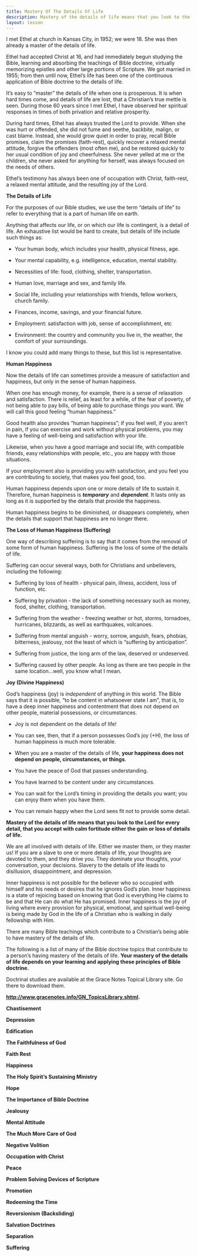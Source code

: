 ```yaml
---
title: Mastery Of The Details Of Life
description: Mastery of the details of life means that you look to the Lord for every detail, that you accept with calm fortitude either the gain or loss of details of life. [MAR 2013]
layout: lesson
---
```



I met Ethel at church in Kansas City, in 1952; we were 18. She was then already a master of the details of life.

Ethel had accepted Christ at 16, and had immediately begun studying the Bible, learning and absorbing the teachings of Bible doctrine, virtually memorizing epistles and other large portions of Scripture. We got married in 1955; from then until now, Ethel’s life has been one of the continuous application of Bible doctrine to the details of life.

It’s easy to “master” the details of life when one is prosperous. It is when hard times come, and details of life are lost, that a Christian’s true mettle is seen. During those 60 years since I met Ethel, I have observed her spiritual responses in times of both privation and relative prosperity.

During hard times, Ethel has always trusted the Lord to provide. When she was hurt or offended, she did not fume and seethe, backbite, malign, or cast blame. Instead, she would grow quiet in order to pray, recall Bible promises, claim the promises (faith-rest), quickly recover a relaxed mental attitude, forgive the offenders (most often me), and be restored quickly to her usual condition of joy and cheerfulness. She never yelled at me or the children, she never asked for anything for herself, was always focused on the needs of others.

Ethel’s testimony has always been one of occupation with Christ, faith-rest, a relaxed mental attitude, and the resulting joy of the Lord.

**The Details of Life**

For the purposes of our Bible studies, we use the term “details of life” to refer to everything that is a part of human life on earth.

Anything that affects our life, or on which our life is contingent, is a detail of life. An exhaustive list would be hard to create, but details of life include such things as:

* Your human body, which includes your health, physical fitness, age.

* Your mental capability, e.g. intelligence, education, mental     stability.

* Necessities of life: food, clothing, shelter, transportation.

* Human love, marriage and sex, and family life.

* Social life, including your relationships with friends, fellow
    workers, church family.

* Finances, income, savings, and your financial future.

* Employment: satisfaction with job, sense of accomplishment, etc

* Environment: the country and community you live in, the weather, the     comfort of your surroundings.

I know you could add many things to these, but this list is representative.

**Human Happiness**

Now the details of life can sometimes provide a measure of satisfaction and happiness, but only in the sense of human happiness.

When one has enough money, for example, there is a sense of relaxation and satisfaction. There is relief, as least for a while, of the fear of poverty, of not being able to pay bills, of being able to purchase things you want. We will call this good feeling “human happiness.”

Good health also provides “human happiness”; if you feel well, if you aren’t in pain, if you can exercise and work without physical problems, you may have a feeling of well-being and satisfaction with your life.

Likewise, when you have a good marriage and social life, with compatible friends, easy relationships with people, etc., you are happy with those situations.

If your employment also is providing you with satisfaction, and you feel you are contributing to society, that makes you feel good, too.

Human happiness depends upon one or more details of life to sustain it. Therefore, human happiness is ***temporary*** and ***dependent***. It lasts only as long as it is supported by the details that provide the happiness.

Human happiness begins to be diminished, or disappears completely, when the details that support that happiness are no longer there.

**The Loss of Human Happiness (Suffering)**

One way of describing suffering is to say that it comes from the removal of some form of human happiness. Suffering is the loss of some of the details of life.

Suffering can occur several ways, both for Christians and unbelievers, including the following:

* Suffering by loss of health - physical pain, illness, accident, loss of function, etc.

* Suffering by privation - the lack of something necessary such as money, food, shelter, clothing, transportation.

* Suffering from the weather - freezing weather or hot, storms, tornadoes, hurricanes, blizzards, as well as earthquakes, volcanoes.

* Suffering from mental anguish - worry, sorrow, anguish, fears, phobias, bitterness, jealousy, not the least of which is “suffering by anticipation”.

* Suffering from justice, the long arm of the law, deserved or undeserved.

* Suffering caused by other people. As long as there are two people in
the same location…well, you know what I mean.

**Joy (Divine Happiness)**

God’s happiness (joy) is *independent* of anything in this world. The Bible says that it is possible, “to be content in whatsoever state I am”, that is, to have a deep inner happiness and contentment that does not depend on other people, material possessions, or circumstances.

* Joy is not dependent on the details of life!

* You can see, then, that if a person possesses God’s joy (+H), the loss of human happiness is much more tolerable.

* When you are a master of the details of life, **your happiness does not depend on people, circumstances, or things**.

* You have the peace of God that passes understanding.

* You have learned to be content under any circumstances.

* You can wait for the Lord’s timing in providing the details you want; you can enjoy them when you have them.

* You can remain happy when the Lord sees fit not to provide some detail.

**Mastery of the details of life means that you look to the Lord for every detail, that you accept with calm fortitude either the gain or loss of details of life.**

We are all involved with details of life. Either we master them, or they master us! If you are a slave to one or more details of life, your thoughts are devoted to them, and they drive you. They dominate your thoughts, your conversation, your decisions. Slavery to the details of life leads to disillusion, disappointment, and depression.

Inner happiness is not possible for the believer who so occupied with himself and his needs or desires that he ignores God’s plan. Inner happiness is a state of rejoicing based on knowing that God is everything He claims to be and that He can do what He has promised. Inner happiness is the joy of living where every provision for physical, emotional, and spiritual well-being is being made by God in the life of a Christian who is walking in daily fellowship with Him.

There are many Bible teachings which contribute to a Christian’s being able to have mastery of the details of life.

The following is a list of many of the Bible doctrine topics that contribute to a person’s having mastery of the details of life. **Your mastery of the details of life depends on your learning and applying these principles of Bible doctrine.**

Doctrinal studies are available at the Grace Notes Topical Library site. Go there to download them.

**<http://www.gracenotes.info/GN_TopicsLibrary.shtml>.**

**Chastisement**

**Depression**

**Edification**

**The Faithfulness of God**

**Faith Rest**

**Happiness**

**The Holy Spirit’s Sustaining Ministry**

**Hope**

**The Importance of Bible Doctrine**

**Jealousy**

**Mental Attitude**

**The Much More Care of God**

**Negative Volition**

**Occupation with Christ**

**Peace**

**Problem Solving Devices of Scripture**

**Promotion**

**Redeeming the Time**

**Reversionism (Backsliding)**

**Salvation Doctrines**

**Separation**

**Suffering**

